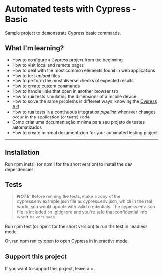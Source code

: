 # Automated tests with Cypress - Basic

Sample project to demonstrate Cypress basic commands.

## What I'm learning?

- How to configure a Cypress project from the beginning
- How to visit local and remote pages
- How to deal with the most common elements found in web applications
- How to test _upload_ files
- How to perform the most diverse checks of expected results
- How to create custom commands
- How to handle links that open in another browser tab
- How to run tests simulating the dimensions of a mobile device
- How to solve the same problems in different ways, knowing the [Cypress API](https://docs.cypress.io/api/table-of-contents)
- How to run tests in a continuous integration _pipeline_ whenever changes occur in the application (or tests) code
- Como criar uma documentação mínima para seu projeto de testes automatizados
- How to create minimal documentation for your automated testing project

___

## Installation
Run npm install (or npm i for the short version) to install the dev dependencies.

## Tests
> **_NOTE:_**  Before running the tests, make a copy of the cypress.env.example.json file as cypress.env.json, which in the real world, you would update with valid credentials.
> The cypress.env.json file is included on .gitignore and you're safe that confidential info won't be versioned.

Run npm test (or npm t for the short version) to run the test in headless mode.

Or, run npm run cy:open to open Cypress in interactive mode.

## Support this project
If you want to support this project, leave a ⭐.



